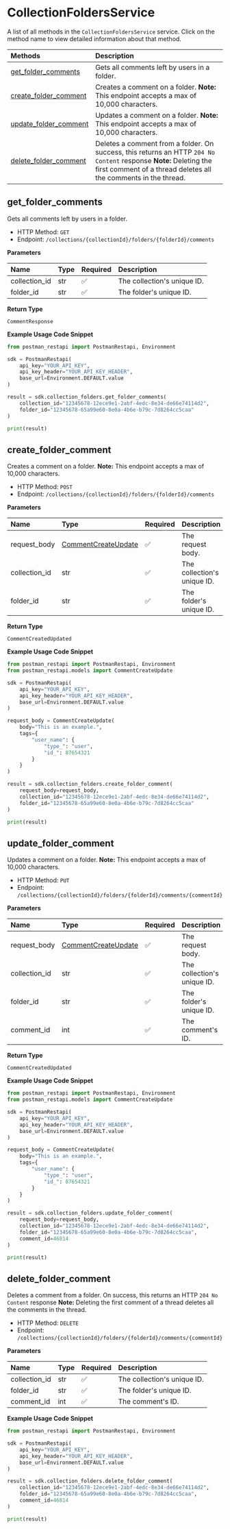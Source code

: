 # CollectionFoldersService

A list of all methods in the `CollectionFoldersService` service. Click on the method name to view detailed information about that method.

| Methods                                         | Description                                                                                                                                                                          |
| :---------------------------------------------- | :----------------------------------------------------------------------------------------------------------------------------------------------------------------------------------- |
| [get_folder_comments](#get_folder_comments)     | Gets all comments left by users in a folder.                                                                                                                                         |
| [create_folder_comment](#create_folder_comment) | Creates a comment on a folder. **Note:** This endpoint accepts a max of 10,000 characters.                                                                                           |
| [update_folder_comment](#update_folder_comment) | Updates a comment on a folder. **Note:** This endpoint accepts a max of 10,000 characters.                                                                                           |
| [delete_folder_comment](#delete_folder_comment) | Deletes a comment from a folder. On success, this returns an HTTP `204 No Content` response **Note:** Deleting the first comment of a thread deletes all the comments in the thread. |

## get_folder_comments

Gets all comments left by users in a folder.

- HTTP Method: `GET`
- Endpoint: `/collections/{collectionId}/folders/{folderId}/comments`

**Parameters**

| Name          | Type | Required | Description                 |
| :------------ | :--- | :------- | :-------------------------- |
| collection_id | str  | ✅       | The collection's unique ID. |
| folder_id     | str  | ✅       | The folder's unique ID.     |

**Return Type**

`CommentResponse`

**Example Usage Code Snippet**

```python
from postman_restapi import PostmanRestapi, Environment

sdk = PostmanRestapi(
    api_key="YOUR_API_KEY",
    api_key_header="YOUR_API_KEY_HEADER",
    base_url=Environment.DEFAULT.value
)

result = sdk.collection_folders.get_folder_comments(
    collection_id="12345678-12ece9e1-2abf-4edc-8e34-de66e74114d2",
    folder_id="12345678-65a99e60-8e0a-4b6e-b79c-7d8264cc5caa"
)

print(result)
```

## create_folder_comment

Creates a comment on a folder. **Note:** This endpoint accepts a max of 10,000 characters.

- HTTP Method: `POST`
- Endpoint: `/collections/{collectionId}/folders/{folderId}/comments`

**Parameters**

| Name          | Type                                                    | Required | Description                 |
| :------------ | :------------------------------------------------------ | :------- | :-------------------------- |
| request_body  | [CommentCreateUpdate](../models/CommentCreateUpdate.md) | ✅       | The request body.           |
| collection_id | str                                                     | ✅       | The collection's unique ID. |
| folder_id     | str                                                     | ✅       | The folder's unique ID.     |

**Return Type**

`CommentCreatedUpdated`

**Example Usage Code Snippet**

```python
from postman_restapi import PostmanRestapi, Environment
from postman_restapi.models import CommentCreateUpdate

sdk = PostmanRestapi(
    api_key="YOUR_API_KEY",
    api_key_header="YOUR_API_KEY_HEADER",
    base_url=Environment.DEFAULT.value
)

request_body = CommentCreateUpdate(
    body="This is an example.",
    tags={
        "user_name": {
            "type_": "user",
            "id_": 87654321
        }
    }
)

result = sdk.collection_folders.create_folder_comment(
    request_body=request_body,
    collection_id="12345678-12ece9e1-2abf-4edc-8e34-de66e74114d2",
    folder_id="12345678-65a99e60-8e0a-4b6e-b79c-7d8264cc5caa"
)

print(result)
```

## update_folder_comment

Updates a comment on a folder. **Note:** This endpoint accepts a max of 10,000 characters.

- HTTP Method: `PUT`
- Endpoint: `/collections/{collectionId}/folders/{folderId}/comments/{commentId}`

**Parameters**

| Name          | Type                                                    | Required | Description                 |
| :------------ | :------------------------------------------------------ | :------- | :-------------------------- |
| request_body  | [CommentCreateUpdate](../models/CommentCreateUpdate.md) | ✅       | The request body.           |
| collection_id | str                                                     | ✅       | The collection's unique ID. |
| folder_id     | str                                                     | ✅       | The folder's unique ID.     |
| comment_id    | int                                                     | ✅       | The comment's ID.           |

**Return Type**

`CommentCreatedUpdated`

**Example Usage Code Snippet**

```python
from postman_restapi import PostmanRestapi, Environment
from postman_restapi.models import CommentCreateUpdate

sdk = PostmanRestapi(
    api_key="YOUR_API_KEY",
    api_key_header="YOUR_API_KEY_HEADER",
    base_url=Environment.DEFAULT.value
)

request_body = CommentCreateUpdate(
    body="This is an example.",
    tags={
        "user_name": {
            "type_": "user",
            "id_": 87654321
        }
    }
)

result = sdk.collection_folders.update_folder_comment(
    request_body=request_body,
    collection_id="12345678-12ece9e1-2abf-4edc-8e34-de66e74114d2",
    folder_id="12345678-65a99e60-8e0a-4b6e-b79c-7d8264cc5caa",
    comment_id=46814
)

print(result)
```

## delete_folder_comment

Deletes a comment from a folder. On success, this returns an HTTP `204 No Content` response **Note:** Deleting the first comment of a thread deletes all the comments in the thread.

- HTTP Method: `DELETE`
- Endpoint: `/collections/{collectionId}/folders/{folderId}/comments/{commentId}`

**Parameters**

| Name          | Type | Required | Description                 |
| :------------ | :--- | :------- | :-------------------------- |
| collection_id | str  | ✅       | The collection's unique ID. |
| folder_id     | str  | ✅       | The folder's unique ID.     |
| comment_id    | int  | ✅       | The comment's ID.           |

**Example Usage Code Snippet**

```python
from postman_restapi import PostmanRestapi, Environment

sdk = PostmanRestapi(
    api_key="YOUR_API_KEY",
    api_key_header="YOUR_API_KEY_HEADER",
    base_url=Environment.DEFAULT.value
)

result = sdk.collection_folders.delete_folder_comment(
    collection_id="12345678-12ece9e1-2abf-4edc-8e34-de66e74114d2",
    folder_id="12345678-65a99e60-8e0a-4b6e-b79c-7d8264cc5caa",
    comment_id=46814
)

print(result)
```

<!-- This file was generated by liblab | https://liblab.com/ -->
